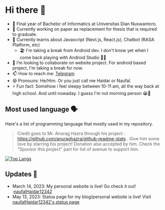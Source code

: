 # Hi there 👋

<!--
**naufalHaidar12342/naufalHaidar12342** is a ✨ _special_ ✨ repository because its `README.md` (this file) appears on your GitHub profile.

Here are some ideas to get you started:

- 🔭 I’m currently working on ...
- 🌱 I’m currently learning ...
- 👯 I’m looking to collaborate on ...
- 🤔 I’m looking for help with ...
- 💬 Ask me about ...
- 📫 How to reach me: ...
- 😄 Pronouns: ...
- ⚡ Fun fact: ...
-->

-  🏫 Final year of Bachelor of Informatics at Universitas Dian Nuswantoro.
  -  📃 Currently working on paper as replacement for thesis that is required to graduate.
- 🌱 Currently learns about Javascript (Next.js, React.js), Chatbot (RASA Platform, etc)
  - 🏖️ I'm taking a break from Android dev. I don't know yet when I come back playing with Android Studio 🤣😭
- 👯 I’m looking to collaborate on website project. For android based project, I'm taking a break for now.
- 📫 How to reach me: [Telegram](https://t.me/heydar12342)
- 😄 Pronouns: He/Him. Or you just call me Haidar or Naufal.
- ⚡ Fun fact: Somehow i feel sleepy between 10-11 am, all the way back at high school. And until nowaday. I guess I'm not morning person 😭🤣

## Most used language 🗣️

Here's a list of programming language that mostly used in my repository.

> Credit goes to Mr. Anurag Hazra through his project : <https://github.com/anuraghazra/github-readme-stats> . Give him some love by starring his project! Donation also accepted by him. Check the "Sponsor this project" part for list of avenue to support him.

[![Top Langs](https://github-readme-stats.vercel.app/api/top-langs/?username=naufalHaidar12342&theme=gruvbox&langs_count=5&layout=compact)](https://github.com/naufalHaidar12342/github-readme-stats)


## Updates 📝

- March 14, 2023: My personal website is live! Go check it out! :[naufalHaidar12342](https://naufalhaidar12342-vert.vercel.app/)
- May 13, 2023: Status page for my blog/personal website is live! Visit [naufalHaidar12342's status page](https://stats.uptimerobot.com/mWRoBcpQKO)
